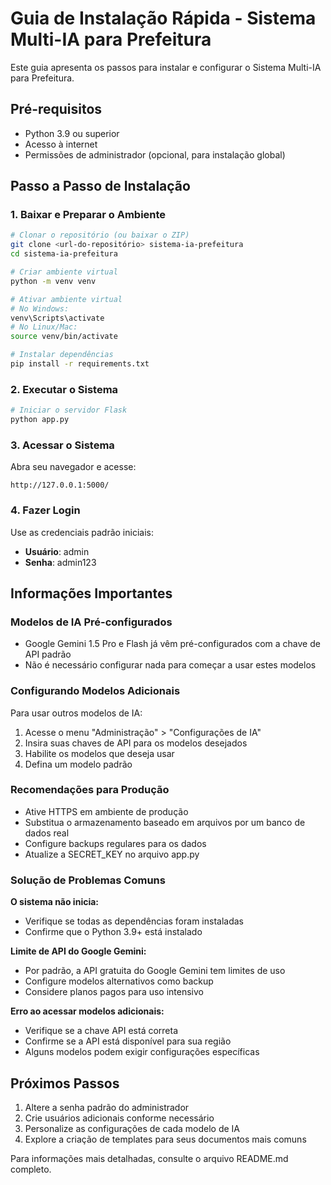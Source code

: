 # Guia de Instalação Rápida - Sistema Multi-IA para Prefeitura

Este guia apresenta os passos para instalar e configurar o Sistema Multi-IA para Prefeitura.

## Pré-requisitos

- Python 3.9 ou superior
- Acesso à internet
- Permissões de administrador (opcional, para instalação global)

## Passo a Passo de Instalação

### 1. Baixar e Preparar o Ambiente

```bash
# Clonar o repositório (ou baixar o ZIP)
git clone <url-do-repositório> sistema-ia-prefeitura
cd sistema-ia-prefeitura

# Criar ambiente virtual
python -m venv venv

# Ativar ambiente virtual
# No Windows:
venv\Scripts\activate
# No Linux/Mac:
source venv/bin/activate

# Instalar dependências
pip install -r requirements.txt
```

### 2. Executar o Sistema

```bash
# Iniciar o servidor Flask
python app.py
```

### 3. Acessar o Sistema

Abra seu navegador e acesse:
```
http://127.0.0.1:5000/
```

### 4. Fazer Login

Use as credenciais padrão iniciais:
- **Usuário**: admin
- **Senha**: admin123

## Informações Importantes

### Modelos de IA Pré-configurados

- Google Gemini 1.5 Pro e Flash já vêm pré-configurados com a chave de API padrão
- Não é necessário configurar nada para começar a usar estes modelos

### Configurando Modelos Adicionais

Para usar outros modelos de IA:

1. Acesse o menu "Administração" > "Configurações de IA"
2. Insira suas chaves de API para os modelos desejados
3. Habilite os modelos que deseja usar
4. Defina um modelo padrão

### Recomendações para Produção

- Ative HTTPS em ambiente de produção
- Substitua o armazenamento baseado em arquivos por um banco de dados real
- Configure backups regulares para os dados
- Atualize a SECRET_KEY no arquivo app.py

### Solução de Problemas Comuns

**O sistema não inicia:**
- Verifique se todas as dependências foram instaladas
- Confirme que o Python 3.9+ está instalado

**Limite de API do Google Gemini:**
- Por padrão, a API gratuita do Google Gemini tem limites de uso
- Configure modelos alternativos como backup
- Considere planos pagos para uso intensivo

**Erro ao acessar modelos adicionais:**
- Verifique se a chave API está correta
- Confirme se a API está disponível para sua região
- Alguns modelos podem exigir configurações específicas

## Próximos Passos

1. Altere a senha padrão do administrador
2. Crie usuários adicionais conforme necessário
3. Personalize as configurações de cada modelo de IA
4. Explore a criação de templates para seus documentos mais comuns

Para informações mais detalhadas, consulte o arquivo README.md completo.